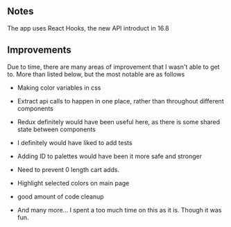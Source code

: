 ## Notes

The app uses React Hooks, the new API introduct in 16.8

## Improvements

Due to time, there are many areas of improvement that I wasn't able to get to. More than listed below, but the most notable are as follows

- Making color variables in css
- Extract api calls to happen in one place, rather than throughout different components
- Redux definitely would have been useful here, as there is some shared state between components
- I definitely would have liked to add tests
- Adding ID to palettes would have been it more safe and stronger
- Need to prevent 0 length cart adds.
- Highlight selected colors on main page
- good amount of code cleanup

- And many more... I spent a too much time on this as it is. Though it was fun.

